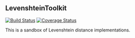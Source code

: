 ## LevenshteinToolkit

[![Build Status](https://travis-ci.com/jlegare/LevenshteinToolkit.svg?branch=master)](https://travis-ci.com/jlegare/LevenshteinToolkit)
[![Coverage Status](https://coveralls.io/repos/github/jlegare/LevenshteinToolkit/badge.svg?branch=master)](https://coveralls.io/github/jlegare/LevenshteinToolkit?branch=master)

This is a sandbox of Levenshtein distance implementations. 